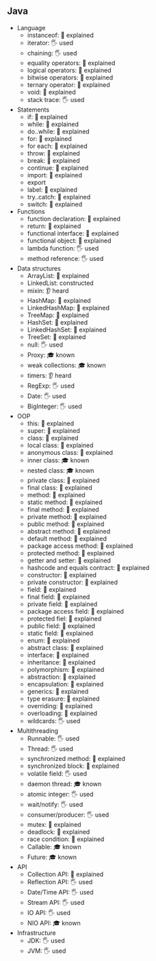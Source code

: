 ## Java

- Language
  - instanceof: 🙋 explained
  - iterator: 🖐️ used
  - chaining: 🖐️ used
  - equality operators: 🙋 explained
  - logical operators: 🙋 explained
  - bitwise operators: 🙋 explained
  - ternary operator: 🙋 explained
  - void: 🙋 explained
  - stack trace: 🖐️ used
- Statements
  - if: 🙋 explained
  - while: 🙋 explained
  - do..while: 🙋 explained
  - for: 🙋 explained
  - for each: 🙋 explained
  - throw: 🙋 explained
  - break: 🙋 explained
  - continue: 🙋 explained
  - import: 🙋 explained
  - export
  - label: 🙋 explained
  - try..catch: 🙋 explained
  - switch: 🙋 explained
- Functions
  - function declaration: 🙋 explained
  - return: 🙋 explained
  - functional interface: 🙋 explained
  - functional object: 🙋 explained
  - lambda function: 🖐️ used
  - method reference: 🖐️ used
- Data structures
  - ArrayList: 🙋 explained
  - LinkedList: constructed
  - mixin: 👂 heard
  - HashMap: 🙋 explained
  - LinkedHashMap: 🙋 explained
  - TreeMap: 🙋 explained
  - HashSet: 🙋 explained
  - LinkedHashSet: 🙋 explained
  - TreeSet: 🙋 explained
  - null: 🖐️ used
  - Proxy: 🎓 known
  - weak collections: 🎓 known
  - timers: 👂 heard
  - RegExp: 🖐️ used
  - Date: 🖐️ used
  - BigInteger: 🖐️ used
- OOP
  - this: 🙋 explained
  - super: 🙋 explained
  - class: 🙋 explained
  - local class: 🙋 explained
  - anonymous class: 🙋 explained
  - inner class: 🎓 known
  - nested class: 🎓 known
  - private class: 🙋 explained
  - final class: 🙋 explained
  - method: 🙋 explained
  - static method: 🙋 explained
  - final method: 🙋 explained
  - private method: 🙋 explained
  - public method: 🙋 explained
  - abstract method: 🙋 explained
  - default method: 🙋 explained
  - package access method: 🙋 explained
  - protected method: 🙋 explained
  - getter and setter: 🙋 explained
  - hashcode and equals contract: 🙋 explained
  - constructor: 🙋 explained
  - private constructor: 🙋 explained
  - field: 🙋 explained
  - final field: 🙋 explained
  - private field: 🙋 explained
  - package access field: 🙋 explained
  - protected fiel: 🙋 explained
  - public field: 🙋 explained
  - static field: 🙋 explained
  - enum: 🙋 explained
  - abstract class: 🙋 explained
  - interface: 🙋 explained
  - inheritance: 🙋 explained
  - polymorphism: 🙋 explained
  - abstraction: 🙋 explained
  - encapsulation: 🙋 explained
  - generics: 🙋 explained
  - type erasure: 🙋 explained
  - overriding: 🙋 explained
  - overloading: 🙋 explained
  - wildcards: 🖐️ used
- Multithreading
  - Runnable: 🖐️ used
  - Thread: 🖐️ used
  - synchronized method: 🙋 explained
  - synchronized block: 🙋 explained
  - volatile field: 🖐️ used
  - daemon thread: 🎓 known
  - atomic integer: 🖐️ used
  - wait/notify: 🖐️ used
  - consumer/producer: 🖐️ used
  - mutex: 🙋 explained
  - deadlock: 🙋 explained
  - race condition: 🙋 explained
  - Callable: 🎓 known
  - Future: 🎓 known
- API
  - Collection API: 🙋 explained
  - Reflection API: 🖐️ used
  - Date/Time API: 🖐️ used
  - Stream API: 🖐️ used
  - IO API: 🖐️ used
  - NIO API: 🎓 known
- Infrastructure
  - JDK: 🖐️ used
  - JVM: 🖐️ used

